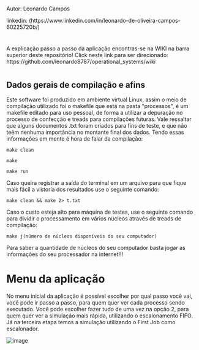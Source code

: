 <h1></h1>
Autor: Leonardo Campos<p>
linkedin: (https://www.linkedin.com/in/leonardo-de-oliveira-campos-60225720b/)

<h1></h1>
A explicação passo a passo da aplicação encontras-se na WIKI na barra superior deste repositório!
Click neste link para ser direcionado: https://github.com/leonardo8787/operational_systems/wiki

<h1></h1>

<h2>Dados gerais de compilação e afins</h2>

Este software foi produzido em ambiente virtual Linux, assim o meio de compilação utilizado foi o makefile que está na pasta "processos", é um makefile editado para uso pessoal, de forma a utilizar a depuração no processo de confecção e treads para compilações futuras. Vale ressaltar que alguns documentos .txt foram criados para fins de teste, e que não teêm nenhuma importância no montante final dos dados. Tendo essas informações em mente é hora de falar da compilação:

~~~
make clean 

make

make run
~~~

Caso queira registrar a saída do terminal em um arquivo para que fique mais fácil a vistoria dos resultados use o seguinte comando:

~~~
make clean && make 2> t.txt
~~~

Caso o custo esteja alto para máquina de testes, use o seguinte comando para dividir o processamento em vários núcleos através de treads de compilação:

~~~
make j(número de núcleos disponíveis do seu computador)
~~~

Para saber a quantidade de núcleos do seu computador basta jogar as informações do seu processador na internet!!!

<h1>Menu da aplicação</h1>

No menu inicial da aplicação é possível escolher por qual passo você vai, você pode ir passo a passo, para quem quer ver cada processo sendo executado. Você pode escolher fazer tudo de uma vez na opção 2, para quem quer ver a simulação mais rápida, utilizando o escalonamento FIFO. Já na terceira etapa temos a simulação utilizando o First Job como escalonador.

![image](https://user-images.githubusercontent.com/78708394/202824593-ebf3d1aa-3bbc-440f-9ddc-357e59cf9e39.png)

